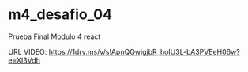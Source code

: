 # m4_desafio_04
Prueba Final Modulo 4 react


URL VIDEO: 
https://1drv.ms/v/s!ApnQQwjgjbR_hoIU3L-bA3PVEeH06w?e=XI3Vdh